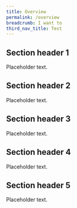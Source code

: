 ```yaml
---
title: Overview
permalink: /overview
breadcrumb: I want to
third_nav_title: Test
---
```


## Section header 1

Placeholder text.

## Section header 2

Placeholder text.

## Section header 3

Placeholder text.

## Section header 4

Placeholder text.

## Section header 5

Placeholder text.
